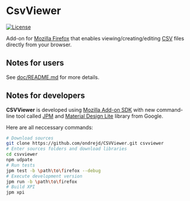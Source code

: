 # CsvViewer

[![License](https://img.shields.io/badge/license-MPL-blue.svg)](https://www.mozilla.org/MPL/2.0/)

Add-on for [Mozilla Firefox](https:/www.mozilla.org/firefox) that enables viewing/creating/editing [CSV](https://en.wikipedia.org/wiki/Comma-separated_values) files directly from your browser.

## Notes for users

See [doc/README.md](doc/README.md) for more details.

## Notes for developers

__CSVViewer__ is developed using [Mozilla Add-on SDK](https://developer.mozilla.org/en-US/Add-ons/SDK) with new command-line tool called [JPM](https://developer.mozilla.org/en-US/Add-ons/SDK/Tutorials/Getting_Started_%28jpm%29) and [Material Design Lite](https://github.com/google/material-design-lite) library from Google.

Here are all neccessary commands:

```bash
# Download sources
git clone https://github.com/ondrejd/CSVViewer.git csvviewer
# Enter sources folders and download libraries
cd csvviewer
npm udpate
# Run tests
jpm test -b \path\to\firefox --debug
# Execute development version
jpm run -b \path\to\firefox
# Build XPI
jpm xpi
```

